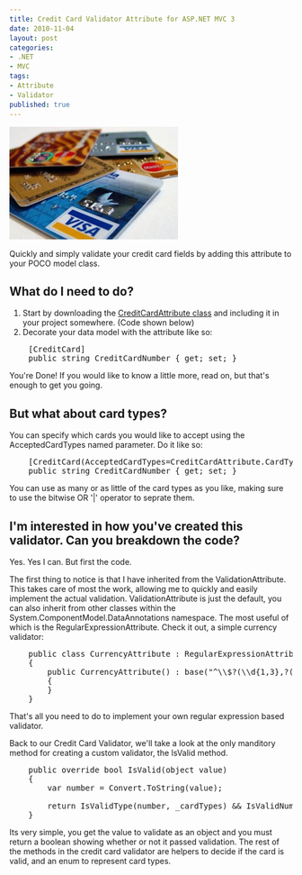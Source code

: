 ```yaml
---
title: Credit Card Validator Attribute for ASP.NET MVC 3
date: 2010-11-04
layout: post
categories:
- .NET
- MVC
tags:
- Attribute
- Validator
published: true
---
```


<a href="/wp-content/uploads/2010/11/credit-cards.jpg">
<img class="size-medium wp-image-116 alignright" title="It's not what your credit card company can do for you. It's what you can do for your credit card company." src="/wp-content/uploads/2010/11/credit-cards-300x200.jpg" alt="Pile of credit cards" width="300" height="200" />
</a>

Quickly and simply validate your credit card fields by adding this attribute to your POCO model class.
<h2>What do I need to do?</h2>
<ol>
	<li>Start by downloading the <a title="Super Amazing Credit Card Validator Attribute Class" href="https://gist.github.com/662078" target="_blank">CreditCardAttribute class</a> and including it in your project somewhere. (Code shown below)</li>    
	<li>Decorate your data model with the attribute like so:</li>
</ol>

<pre class="prettyprint">
    [CreditCard]
    public string CreditCardNumber { get; set; }
</pre>
You're Done! If you would like to know a little more, read on, but that's enough to get you going.
<h2>But what about card types?</h2>
You can specify which cards you would like to accept using the AcceptedCardTypes named parameter. Do it like so:
<pre class="prettyprint">    [CreditCard(AcceptedCardTypes=CreditCardAttribute.CardType.Visa | CreditCardAttribute.CardType.MasterCard)]
    public string CreditCardNumber { get; set; }
</pre>
You can use as many or as little of the card types as you like, making sure to use the bitwise OR '|' operator to seprate them.
<h2>I'm interested in how you've created this validator. Can you breakdown the code?</h2>
Yes. Yes I can. But first the code.

<script src="https://gist.github.com/662078.js"> </script>

The first thing to notice is that I have inherited from the ValidationAttribute. This takes care of most the work, allowing me to quickly and easily implement the actual validation. ValidationAttribute is just the default, you can also inherit from other classes within the System.ComponentModel.DataAnnotations namespace. The most useful of which is the RegularExpressionAttribute. Check it out, a simple currency validator:
<pre class="prettyprint">    public class CurrencyAttribute : RegularExpressionAttribute
    {
        public CurrencyAttribute() : base("^\\$?(\\d{1,3},?(\\d{3},?)*\\d{3}(\\.\\d{1,3})?|\\d{1,3}(\\.\\d{2})?)$")
        {
        }
    }
</pre>
That's all you need to do to implement your own regular expression based validator.

Back to our Credit Card Validator, we'll take a look at the only manditory method for creating a custom validator, the IsValid method.
<pre class="prettyprint">    public override bool IsValid(object value)
    {
        var number = Convert.ToString(value);
        
        return IsValidType(number, _cardTypes) &amp;&amp; IsValidNumber(number);
    }
</pre>
Its very simple, you get the value to validate as an object and you must return a boolean showing whether or not it passed validation. The rest of the methods in the credit card validator are helpers to decide if the card is valid, and an enum to represent card types.